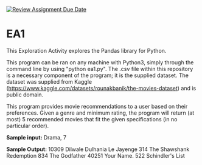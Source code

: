 [![Review Assignment Due Date](https://classroom.github.com/assets/deadline-readme-button-24ddc0f5d75046c5622901739e7c5dd533143b0c8e959d652212380cedb1ea36.svg)](https://classroom.github.com/a/FJiO-WNb)
# EA1

This Exploration Activity explores the Pandas library for Python.

This program can be ran on any machine with Python3, simply through the command line by using "python ea1.py".
The .csv file within this repository is a necessary component of the program; it is the supplied dataset.
The dataset was supplied from Kaggle (https://www.kaggle.com/datasets/rounakbanik/the-movies-dataset) and is public domain.

This program provides movie recommendations to a user based on their preferences. Given a genre and minimum rating, the program
will return (at most) 5 recommended movies that fit the given specifications (in no particular order).

**Sample input:**
Drama, 7

**Sample Output:**
10309    Dilwale Dulhania Le Jayenge
314         The Shawshank Redemption
834                    The Godfather
40251                     Your Name.
522                 Schindler's List
